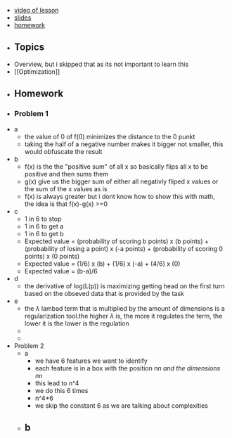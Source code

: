 - [video of lesson](https://www.youtube.com/watch?v=J8Eh7RqggsU)
- [slides](https://stanford-cs221.github.io/autumn2019/lectures/index.html#include=overview.js&mode=print1pp)
- [homework](https://stanford-cs221.github.io/autumn2019/assignments/foundations/index.html)
- ## Topics
- Overview, but i skipped that as its not important to learn this
- [[Optimization]]
- ## Homework
- ### Problem 1
- a
	- the value of 0 of f(0) minimizes the distance to the 0 punkt
	- taking the half of a negative number makes it bigger not smaller, this would obfuscate the result
- b
	- f(x) is the the "positive sum" of all x so basically flips all x to be positive and then sums them
	- g(x) give us the bigger sum of either all negativly fliped x values or the sum of the x values as is
	- f(x) is always greater but i dont know how to show this with math, the idea is that f(x)-g(x) >=0
- c
	- 1 in 6 to stop
	- 1 in 6 to get a
	- 1 in 6 to get b
	- Expected value = (probability of scoring b points) x (b points) + (probability of losing a point) x (-a points) + (probability of scoring 0 points) x (0 points)
	- Expected value = (1/6) x (b) + (1/6) x (-a) + (4/6) x (0)
	- Expected value = (b-a)/6
- d
	- the derivative of log(L(p)) is maximizing getting head on the first turn based on the obseved data that is provided by the task
- e
	- the *λ* lambad term that is multiplied by the amount of dimensions is a regularization tool.the higher *λ* is, the more it regulates the term, the lower it is the lower is the regulation
	-
	-
- Problem 2
	- a
		- we have 6 features we want to identify
		- each feature is in a box with the position n*n and the dimensions n*n
		- this lead to n^4
		- we do this 6 times
		- n^4*6
		- we skip the constant 6 as we are talking about complexities
	- b
		-